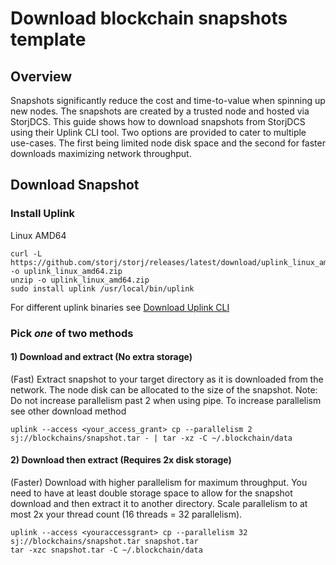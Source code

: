 # Download blockchain snapshots template
## Overview
Snapshots significantly reduce the cost and time-to-value when spinning up new nodes. The snapshots are created by a trusted node and hosted via StorjDCS.
This guide shows how to download snapshots from StorjDCS using their Uplink CLI tool. Two options are provided to cater to multiple use-cases. The first being limited node disk space and the second for faster downloads maximizing network throughput. 
## Download Snapshot
### Install Uplink
Linux AMD64
```
curl -L https://github.com/storj/storj/releases/latest/download/uplink_linux_amd64.zip -o uplink_linux_amd64.zip
unzip -o uplink_linux_amd64.zip
sudo install uplink /usr/local/bin/uplink
```
For different uplink binaries see [Download Uplink CLI](https://docs.storj.io/dcs/downloads/download-uplink-cli/)
### Pick *one* of two methods
#### 1) Download and extract (No extra storage)
(Fast) Extract snapshot to your target directory as it is downloaded from the network. The node disk can be allocated to the size of the snapshot. 
Note: Do not increase parallelism past 2 when using pipe. To increase parallelism see other download method
```
uplink --access <your_access_grant> cp --parallelism 2 sj://blockchains/snapshot.tar - | tar -xz -C ~/.blockchain/data
```
 
#### 2) Download then extract (Requires 2x disk storage)
(Faster) Download with higher parallelism for maximum throughput. You need to have at least double storage space to allow for the snapshot download and then extract it to another directory. Scale parallelism to at most 2x your thread count (16 threads = 32 parallelism). 
```
uplink --access <youraccessgrant> cp --parallelism 32 sj://blockchains/snapshot.tar snapshot.tar
tar -xzc snapshot.tar -C ~/.blockchain/data
```
